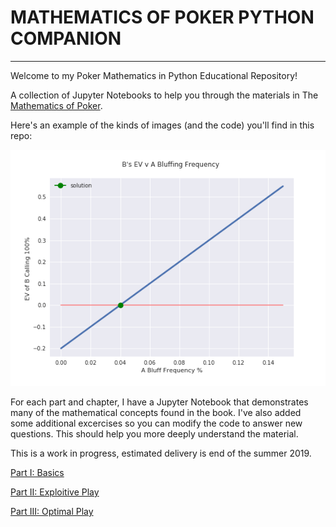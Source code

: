 # MATHEMATICS OF POKER PYTHON COMPANION

-----------------

Welcome to my Poker Mathematics in Python Educational Repository!

A collection of Jupyter Notebooks to help you through the materials in The [Mathematics of Poker](https://www.amazon.com/Mathematics-Poker-Bill-Chen/dp/1886070253). 

Here's an example of the kinds of images (and the code) you'll find in this repo:


![optimal-bluff-frequency-toy-game](./chapter_notebooks/part_two/Example-4.1-BluffFrequencyVEV.png)


For each part and chapter, I have a Jupyter Notebook that demonstrates many of the mathematical concepts found in the book. 
I've also added some additional excercises so you can modify the code to answer new questions. This should help you more deeply understand the material. 

This is a work in progress, estimated delivery is end of the summer 2019. 

[Part I: Basics](./chapter_notebooks/part_one/README.md)

[Part II: Exploitive Play](./chapter_notebooks/part_two/README.md)

[Part III: Optimal Play](./chapter_notebooks/part_three/README.md)